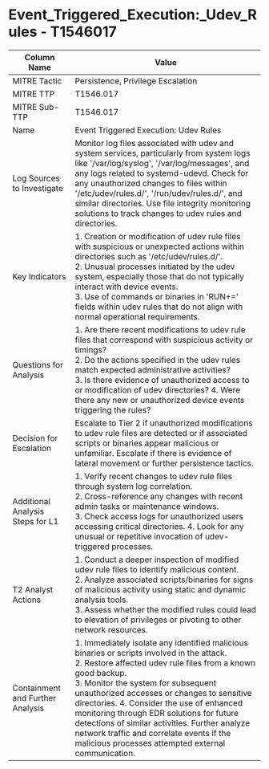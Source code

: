 # Event_Triggered_Execution:_Udev_Rules - T1546017

| Column Name | Value |
|-------------|-------|
| MITRE Tactic | Persistence, Privilege Escalation |
| MITRE TTP | T1546.017 |
| MITRE Sub-TTP | T1546.017 |
| Name | Event Triggered Execution: Udev Rules |
| Log Sources to Investigate | Monitor log files associated with udev and system services, particularly from system logs like '/var/log/syslog', '/var/log/messages', and any logs related to systemd-udevd. Check for any unauthorized changes to files within '/etc/udev/rules.d/', '/run/udev/rules.d/', and similar directories. Use file integrity monitoring solutions to track changes to udev rules and directories. |
| Key Indicators | 1. Creation or modification of udev rule files with suspicious or unexpected actions within directories such as '/etc/udev/rules.d/'.<br>2. Unusual processes initiated by the udev system, especially those that do not typically interact with device events.<br>3. Use of commands or binaries in 'RUN+=' fields within udev rules that do not align with normal operational requirements. |
| Questions for Analysis | 1. Are there recent modifications to udev rule files that correspond with suspicious activity or timings?<br>2. Do the actions specified in the udev rules match expected administrative activities?<br>3. Is there evidence of unauthorized access to or modification of udev directories? 4. Were there any new or unauthorized device events triggering the rules? |
| Decision for Escalation | Escalate to Tier 2 if unauthorized modifications to udev rule files are detected or if associated scripts or binaries appear malicious or unfamiliar. Escalate if there is evidence of lateral movement or further persistence tactics. |
| Additional Analysis Steps for L1 | 1. Verify recent changes to udev rule files through system log correlation.<br>2. Cross-reference any changes with recent admin tasks or maintenance windows.<br>3. Check access logs for unauthorized users accessing critical directories. 4. Look for any unusual or repetitive invocation of udev-triggered processes. |
| T2 Analyst Actions | 1. Conduct a deeper inspection of modified udev rule files to identify malicious content.<br>2. Analyze associated scripts/binaries for signs of malicious activity using static and dynamic analysis tools.<br>3. Assess whether the modified rules could lead to elevation of privileges or pivoting to other network resources. |
| Containment and Further Analysis | 1. Immediately isolate any identified malicious binaries or scripts involved in the attack.<br>2. Restore affected udev rule files from a known good backup.<br>3. Monitor the system for subsequent unauthorized accesses or changes to sensitive directories. 4. Consider the use of enhanced monitoring through EDR solutions for future detections of similar activities. Further analyze network traffic and correlate events if the malicious processes attempted external communication. |
